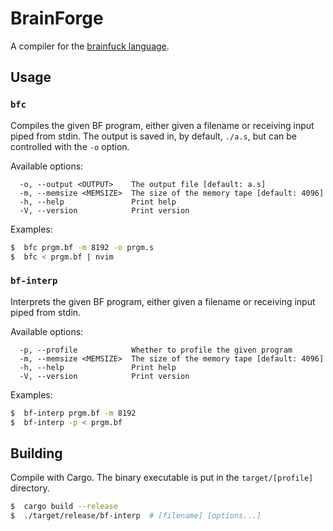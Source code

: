 # BrainForge

A compiler for the [brainfuck language](https://github.com/sunjay/brainfuck/blob/master/brainfuck.md).


## Usage


### `bfc`

Compiles the given BF program, either given a filename or receiving input piped from stdin.
The output is saved in, by default, `./a.s`, but can be controlled with the `-o` option.

Available options:

```
  -o, --output <OUTPUT>    The output file [default: a.s]
  -m, --memsize <MEMSIZE>  The size of the memory tape [default: 4096]
  -h, --help               Print help
  -V, --version            Print version
```

Examples:

```bash
$  bfc prgm.bf -m 8192 -o prgm.s
$  bfc < prgm.bf | nvim
```


### `bf-interp`

Interprets the given BF program, either given a filename or receiving input piped from stdin.

Available options:

```
  -p, --profile            Whether to profile the given program
  -m, --memsize <MEMSIZE>  The size of the memory tape [default: 4096]
  -h, --help               Print help
  -V, --version            Print version
```

Examples:

```bash
$  bf-interp prgm.bf -m 8192
$  bf-interp -p < prgm.bf
```


## Building

Compile with Cargo.
The binary executable is put in the `target/[profile]` directory.

```bash
$  cargo build --release
$  ./target/release/bf-interp  # [filename] [options...]
```
